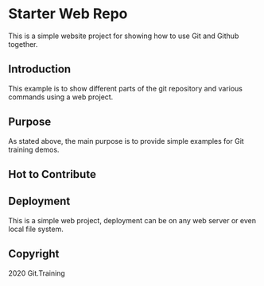 # Starter Web Repo

This is a simple website project for showing how to use Git and Github together.

## Introduction

This example is to show different parts of the git repository and various commands using a web project.

## Purpose

As stated above, the main purpose is to provide simple examples for Git training demos.

## Hot to Contribute

## Deployment

This is a simple web project, deployment can be on any web server or even local file system.

## Copyright

2020 Git.Training